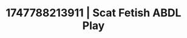 ---
categories:
- Curvy goddess
- Facial finish
- Football-themed kink
- Heat of the moment
- Bi-curious stories
image: /assets/images/1747788213911.jpg
layout: post
seo:
  description: Featured content with artistic ABDL Play, Scat Fetish. HD images available.
  keywords: ABDL Play, Scat Fetish
  og_image: /assets/images/1747788213911.jpg
  schema_type: VisualArtwork
tags:
- ABDL Play
- '#1747788213911'
- Scat Fetish
title: 1747788213911 | Scat Fetish ABDL Play
---
